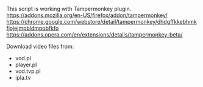 This script is working with Tampermonkey plugin. 
https://addons.mozilla.org/en-US/firefox/addon/tampermonkey/
https://chrome.google.com/webstore/detail/tampermonkey/dhdgffkkebhmkfjojejmpbldmpobfkfo
https://addons.opera.com/en/extensions/details/tampermonkey-beta/

Download video files from:
- vod.pl
- player.pl
- vod.tvp.pl
- ipla.tv
